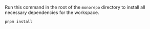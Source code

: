Run this command in the root of the `monorepo` directory to install all necessary dependencies for the workspace.

```bash
pnpm install
```
